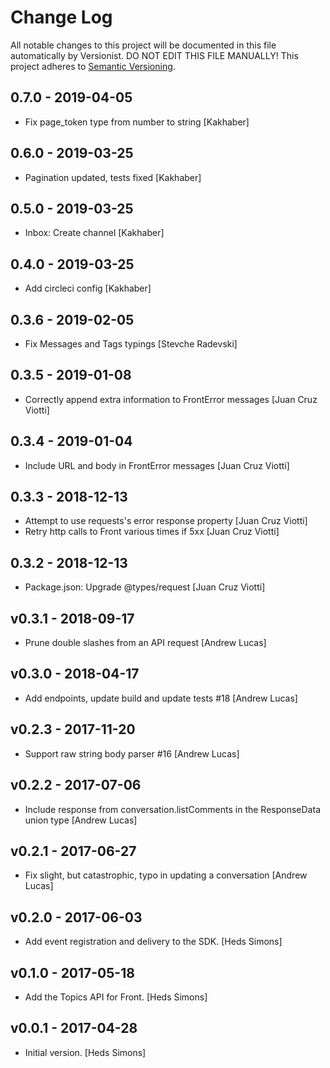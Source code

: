 # Change Log

All notable changes to this project will be documented in this file
automatically by Versionist. DO NOT EDIT THIS FILE MANUALLY!
This project adheres to [Semantic Versioning](http://semver.org/).

## 0.7.0 - 2019-04-05

* Fix page_token type from number to string [Kakhaber]

## 0.6.0 - 2019-03-25

* Pagination updated, tests fixed [Kakhaber]

## 0.5.0 - 2019-03-25

* Inbox: Create channel [Kakhaber]

## 0.4.0 - 2019-03-25

* Add circleci config [Kakhaber]

## 0.3.6 - 2019-02-05

* Fix Messages and Tags typings [Stevche Radevski]

## 0.3.5 - 2019-01-08

* Correctly append extra information to FrontError messages [Juan Cruz Viotti]

## 0.3.4 - 2019-01-04

* Include URL and body in FrontError messages [Juan Cruz Viotti]

## 0.3.3 - 2018-12-13

* Attempt to use requests's error response property [Juan Cruz Viotti]
* Retry http calls to Front various times if 5xx [Juan Cruz Viotti]

## 0.3.2 - 2018-12-13

* Package.json: Upgrade @types/request [Juan Cruz Viotti]

## v0.3.1 - 2018-09-17

* Prune double slashes from an API request [Andrew Lucas]

## v0.3.0 - 2018-04-17

* Add endpoints, update build and update tests #18 [Andrew Lucas]

## v0.2.3 - 2017-11-20

* Support raw string body parser #16 [Andrew Lucas]

## v0.2.2 - 2017-07-06

* Include response from conversation.listComments in the ResponseData union type [Andrew Lucas]

## v0.2.1 - 2017-06-27

* Fix slight, but catastrophic, typo in updating a conversation [Andrew Lucas]

## v0.2.0 - 2017-06-03

* Add event registration and delivery to the SDK. [Heds Simons]

## v0.1.0 - 2017-05-18

* Add the Topics API for Front. [Heds Simons]

## v0.0.1 - 2017-04-28

* Initial version. [Heds Simons]
